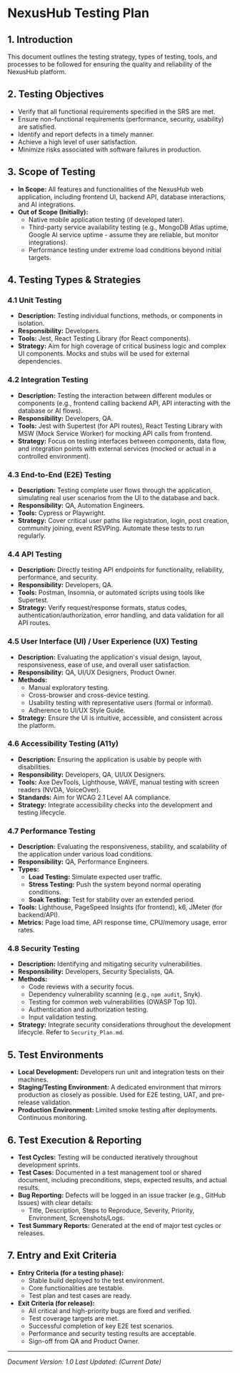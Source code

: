 # NexusHub Testing Plan

## 1. Introduction
This document outlines the testing strategy, types of testing, tools, and processes to be followed for ensuring the quality and reliability of the NexusHub platform.

## 2. Testing Objectives
- Verify that all functional requirements specified in the SRS are met.
- Ensure non-functional requirements (performance, security, usability) are satisfied.
- Identify and report defects in a timely manner.
- Achieve a high level of user satisfaction.
- Minimize risks associated with software failures in production.

## 3. Scope of Testing
- **In Scope:** All features and functionalities of the NexusHub web application, including frontend UI, backend API, database interactions, and AI integrations.
- **Out of Scope (Initially):**
    - Native mobile application testing (if developed later).
    - Third-party service availability testing (e.g., MongoDB Atlas uptime, Google AI service uptime - assume they are reliable, but monitor integrations).
    - Performance testing under extreme load conditions beyond initial targets.

## 4. Testing Types & Strategies

### 4.1 Unit Testing
- **Description:** Testing individual functions, methods, or components in isolation.
- **Responsibility:** Developers.
- **Tools:** Jest, React Testing Library (for React components).
- **Strategy:** Aim for high coverage of critical business logic and complex UI components. Mocks and stubs will be used for external dependencies.

### 4.2 Integration Testing
- **Description:** Testing the interaction between different modules or components (e.g., frontend calling backend API, API interacting with the database or AI flows).
- **Responsibility:** Developers, QA.
- **Tools:** Jest with Supertest (for API routes), React Testing Library with MSW (Mock Service Worker) for mocking API calls from frontend.
- **Strategy:** Focus on testing interfaces between components, data flow, and integration points with external services (mocked or actual in a controlled environment).

### 4.3 End-to-End (E2E) Testing
- **Description:** Testing complete user flows through the application, simulating real user scenarios from the UI to the database and back.
- **Responsibility:** QA, Automation Engineers.
- **Tools:** Cypress or Playwright.
- **Strategy:** Cover critical user paths like registration, login, post creation, community joining, event RSVPing. Automate these tests to run regularly.

### 4.4 API Testing
- **Description:** Directly testing API endpoints for functionality, reliability, performance, and security.
- **Responsibility:** Developers, QA.
- **Tools:** Postman, Insomnia, or automated scripts using tools like Supertest.
- **Strategy:** Verify request/response formats, status codes, authentication/authorization, error handling, and data validation for all API routes.

### 4.5 User Interface (UI) / User Experience (UX) Testing
- **Description:** Evaluating the application's visual design, layout, responsiveness, ease of use, and overall user satisfaction.
- **Responsibility:** QA, UI/UX Designers, Product Owner.
- **Methods:**
    - Manual exploratory testing.
    - Cross-browser and cross-device testing.
    - Usability testing with representative users (formal or informal).
    - Adherence to UI/UX Style Guide.
- **Strategy:** Ensure the UI is intuitive, accessible, and consistent across the platform.

### 4.6 Accessibility Testing (A11y)
- **Description:** Ensuring the application is usable by people with disabilities.
- **Responsibility:** Developers, QA, UI/UX Designers.
- **Tools:** Axe DevTools, Lighthouse, WAVE, manual testing with screen readers (NVDA, VoiceOver).
- **Standards:** Aim for WCAG 2.1 Level AA compliance.
- **Strategy:** Integrate accessibility checks into the development and testing lifecycle.

### 4.7 Performance Testing
- **Description:** Evaluating the responsiveness, stability, and scalability of the application under various load conditions.
- **Responsibility:** QA, Performance Engineers.
- **Types:**
    - **Load Testing:** Simulate expected user traffic.
    - **Stress Testing:** Push the system beyond normal operating conditions.
    - **Soak Testing:** Test for stability over an extended period.
- **Tools:** Lighthouse, PageSpeed Insights (for frontend), k6, JMeter (for backend/API).
- **Metrics:** Page load time, API response time, CPU/memory usage, error rates.

### 4.8 Security Testing
- **Description:** Identifying and mitigating security vulnerabilities.
- **Responsibility:** Developers, Security Specialists, QA.
- **Methods:**
    - Code reviews with a security focus.
    - Dependency vulnerability scanning (e.g., `npm audit`, Snyk).
    - Testing for common web vulnerabilities (OWASP Top 10).
    - Authentication and authorization testing.
    - Input validation testing.
- **Strategy:** Integrate security considerations throughout the development lifecycle. Refer to `Security_Plan.md`.

## 5. Test Environments
- **Local Development:** Developers run unit and integration tests on their machines.
- **Staging/Testing Environment:** A dedicated environment that mirrors production as closely as possible. Used for E2E testing, UAT, and pre-release validation.
- **Production Environment:** Limited smoke testing after deployments. Continuous monitoring.

## 6. Test Execution & Reporting
- **Test Cycles:** Testing will be conducted iteratively throughout development sprints.
- **Test Cases:** Documented in a test management tool or shared document, including preconditions, steps, expected results, and actual results.
- **Bug Reporting:** Defects will be logged in an issue tracker (e.g., GitHub Issues) with clear details:
    - Title, Description, Steps to Reproduce, Severity, Priority, Environment, Screenshots/Logs.
- **Test Summary Reports:** Generated at the end of major test cycles or releases.

## 7. Entry and Exit Criteria
- **Entry Criteria (for a testing phase):**
    - Stable build deployed to the test environment.
    - Core functionalities are testable.
    - Test plan and test cases are ready.
- **Exit Criteria (for release):**
    - All critical and high-priority bugs are fixed and verified.
    - Test coverage targets are met.
    - Successful completion of key E2E test scenarios.
    - Performance and security testing results are acceptable.
    - Sign-off from QA and Product Owner.

---
*Document Version: 1.0*
*Last Updated: (Current Date)*
